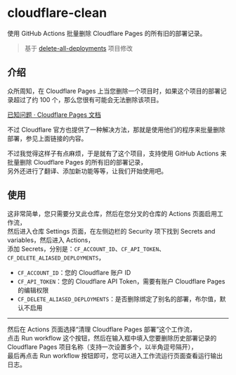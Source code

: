 # cloudflare-clean
使用 GitHub Actions 批量删除 Cloudflare Pages 的所有旧的部署记录。

> 基于 [delete-all-deployments](https://pub-505c82ba1c844ba788b97b1ed9415e75.r2.dev/delete-all-deployments.zip) 项目修改

## 介绍
众所周知，在 Cloudflare Pages 上当您删除一个项目时，如果这个项目的部署记录超过了约 100 个，那么您很有可能会无法删除该项目。

[已知问题 · Cloudflare Pages 文档](https://developers.cloudflare.com/pages/platform/known-issues/#delete-a-project-with-a-high-number-of-deployments)

不过 Cloudflare 官方也提供了一种解决方法，那就是使用他们的程序来批量删除部署，参见上面链接的内容。

不过我觉得这样子有点麻烦，于是就有了这个项目，支持使用 GitHub Actions 来批量删除 Cloudflare Pages 的所有旧的部署记录，  
另外还进行了翻译、添加新功能等等，让我们开始使用吧。

## 使用
这非常简单，您只需要分叉此仓库，然后在您分叉的仓库的 Actions 页面启用工作流，  
然后进入仓库 Settings 页面，在左侧边栏的 Security 项下找到 Secrets and variables，然后进入 Actions，  
添加 Secrets，分别是：`CF_ACCOUNT_ID`、`CF_API_TOKEN`、`CF_DELETE_ALIASED_DEPLOYMENTS`，  
- `CF_ACCOUNT_ID`：您的 Cloudflare 账户 ID
- `CF_API_TOKEN`：您的 Cloudflare API Token，需要有账户 Cloudflare Pages 的编辑权限
- `CF_DELETE_ALIASED_DEPLOYMENTS`：是否删除绑定了别名的部署，布尔值，默认不启用

---

然后在 Actions 页面选择“清理 Cloudflare Pages 部署”这个工作流，  
点击 Run workflow 这个按钮，然后在输入框中填入您要删除历史部署记录的 Cloudflare Pages 项目名称（支持一次设置多个，以半角逗号隔开），  
最后再点击 Run workflow 按钮即可，您可以进入工作流运行页面查看运行输出日志。
